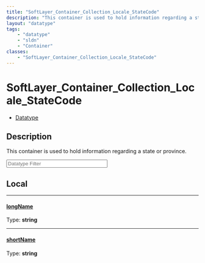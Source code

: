 ```yaml
---
title: "SoftLayer_Container_Collection_Locale_StateCode"
description: "This container is used to hold information regarding a state or province."
layout: "datatype"
tags:
    - "datatype"
    - "sldn"
    - "Container"
classes:
    - "SoftLayer_Container_Collection_Locale_StateCode"
---
```


# SoftLayer_Container_Collection_Locale_StateCode
<div id='service-datatype'>
    <ul id='sldn-reference-tabs'>
        <li id='datatype'> <a href='/reference/datatypes/SoftLayer_Container_Collection_Locale_StateCode' >Datatype</a></li>
    </ul>
</div>

## Description 


This container is used to hold information regarding a state or province. 





<!-- Filer BEGIN -->
<div class="view-filters">
        <div class="clearfix">
            <div class="search-input-box">
                <input placeholder="Datatype Filter" onkeyup="titleSearch(inputId='prop-input', divId='properties', elementClass='prop-row')" 
                    type="text" id="prop-input" value="" size="30" maxlength="128" class="form-text">
            </div>
        </div>
</div>
<!-- Filer END -->

<div id="properties" class="content">
<div id="localProperties" class="prop-content" >

## Local
<div class="prop-row">

-----
[longName]: #longname
#### [longName]
  
<span class="type-label">Type: </span>**string**  



</div>
<div class="prop-row">

-----
[shortName]: #shortname
#### [shortName]
  
<span class="type-label">Type: </span>**string**  



</div>
</div>
<!-- LOCAL PROPERTY END -->

</div>


